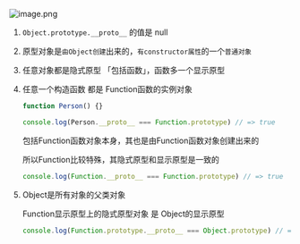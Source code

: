 ![image.png](https://p3-juejin.byteimg.com/tos-cn-i-k3u1fbpfcp/86c3736fda6f46e9a5fcfa72ac585d3e~tplv-k3u1fbpfcp-zoom-1.image)  

1. `Object.prototype.__proto__` 的值是 null

2. 原型对象是`由Object创建`出来的，`有constructor属性`的一个`普通对象`

3. 任意对象都是隐式原型 「包括函数」，函数多一个显示原型

4. 任意一个构造函数 都是 Function函数的实例对象

   ```js
   function Person() {}
   
   console.log(Person.__proto__ === Function.prototype) // => true
   ```

   包括Function函数对象本身，其也是由Function函数对象创建出来的

   所以Function比较特殊，其隐式原型和显示原型是一致的

   ```js
   console.log(Function.__proto__ === Function.prototype) // => true
   ```

5. Object是所有对象的父类对象

   Function显示原型上的隐式原型对象 是 Object的显示原型

   ```js
   console.log(Function.prototype.__proto__ === Object.prototype) // => true
   ```

   